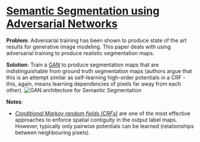 # [Semantic Segmentation using Adversarial Networks](https://arxiv.org/pdf/1611.08408.pdf)

**Problem**: Adversarial training has been shown to produce state of the art results for generative
image modeling. This paper deals with using adversarial training to produce realistic segmentation maps. 

**Solution**: Train a  [GAN](https://papers.nips.cc/paper/5423-generative-adversarial-nets.pdf) to produce segmentation maps that are indistinguishable from ground truth segmentation maps (authors argue that this is an attempt similar as self-learning high-order potentials in a CRF - this, again, means learning dependencies of pixels far away from each other).
![GAN architecture for Semantic Segmentation](../images/adversarial_semseg.png?raw=true "Wireframe001")

**Notes**:
* [*Conditional Markov random fields (CRFs)*](https://medium.com/ml2vec/overview-of-conditional-random-fields-68a2a20fa541) are one of the most effective approaches to enforce spatial contiguity in the output label maps. However, typically only pairwise potentials can be learned (relationships between neighbouring pixels).


